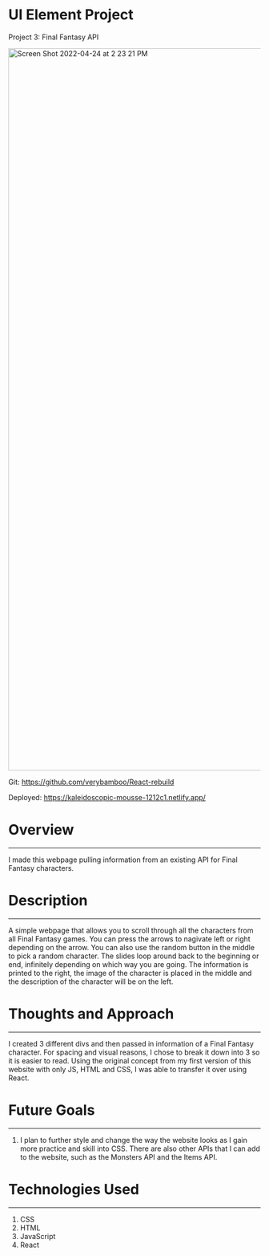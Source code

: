 # UI Element Project

Project 3: Final Fantasy API

<img width="1440" alt="Screen Shot 2022-04-24 at 2 23 21 PM" src="https://user-images.githubusercontent.com/57966235/164990870-079361f3-a2fd-4ea6-88aa-2df8e249071c.png">

Git: https://github.com/verybamboo/React-rebuild

Deployed: https://kaleidoscopic-mousse-1212c1.netlify.app/

# Overview

---

I made this webpage pulling information from an existing API for Final Fantasy characters.

# Description

---

A simple webpage that allows you to scroll through all the characters from all Final Fantasy games. You can press the arrows to nagivate left or right depending on the arrow. You can also use the random button in the middle to pick a random character. The slides loop around back to the beginning or end, infinitely depending on which way you are going. The information is printed to the right, the image of the character is placed in the middle and the description of the character will be on the left.

# Thoughts and Approach

---

I created 3 different divs and then passed in information of a Final Fantasy character. For spacing and visual reasons, I chose to break it down into 3 so it is easier to read. Using the original concept from my first version of this website with only JS, HTML and CSS, I was able to transfer it over using React.

# Future Goals

---

1. I plan to further style and change the way the website looks as I gain more practice and skill into CSS. There are also other APIs that I can add to the website, such as the Monsters API and the Items API.

# Technologies Used

---

1. CSS
2. HTML
3. JavaScript
4. React

